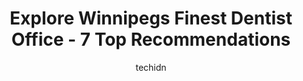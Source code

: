 ---
layout: ampstory
image: https://i0.wp.com/www.auto.or.id/wp-content/uploads/2023/06/tache-dental-centre-0-winnipeg-1686323226.jpeg?resize=640,853
author: techidn
featured: false
description: Winnipeg, Manitoba, Canada is a haven for Dentist Office enthusiasts, boasting an impressive array of 7 top-notch establishments. Whether youre a seasoned connoisseur or simply curious to e
title: Explore Winnipegs Finest Dentist Office - 7 Top Recommendations
cover:
   title: Explore Winnipegs Finest Dentist Office - 7 Top Recommendations
   subtitle: AUTO.OR.ID
   background: https://www.auto.or.id/wp-content/uploads/2023/06/tache-dental-centre-0-winnipeg-1686323226.jpeg

pages: 
 - layout: thirds
   top: <h1>#1 Southwood Dental Centre</h1>
   bottom: "<p>Very disappointed!!! no emergency appointments, my boyfriends filling that they had done fell out and it was one of the teeth closer to the front, they were going to mak</p>"
   background: https://www.auto.or.id/wp-content/uploads/2023/06/tache-dental-centre-1-winnipeg-1686323227.jpeg
   backgroundblur: true
 - layout: thirds
   top: <h1>#2 St. Vital Dental Centre</h1>
   bottom: "<p>167 St Annes Rd, Winnipeg, MB R2M 2Z7, Canada</p>"
   background: https://www.auto.or.id/wp-content/uploads/2023/06/tache-dental-centre-2-winnipeg-1686323228.jpeg
   cta:
      link: https://www.auto.or.id/explore-winnipegs-finest-dentist-office-7-top-recommendations/
      text: Explore Winnipegs Finest Dentist Office - 7 Top Recommendations
 - layout: thirds
   top: <h1>#3 Corydon Dental Centre</h1>
   bottom: "<p>1425 Corydon Ave #201, Winnipeg, MB R3N 2C7, Canada</p>"
   background: https://images.unsplash.com/photo-1615238359019-c8de4242e083?ixlib=rb-4.0.3&ixid=MnwxMjA3fDB8MHxwaG90by1wYWdlfHx8fGVufDB8fHx8&auto=format&fit=crop&w=640&h=853&q=80
   cta:
      link: https://www.auto.or.id/explore-winnipegs-finest-dentist-office-7-top-recommendations/
      text: Explore Winnipegs Finest Dentist Office - 7 Top Recommendations
 - layout: thirds
   top: <h1>#4 Winnipeg Square Dental Centre</h1>
   bottom: "<p>360 Main St #31, Winnipeg, MB R3C 3Z8, Canada</p>"
   background: https://images.unsplash.com/photo-1488610883421-64eb350d7f12?ixlib=rb-4.0.3&ixid=MnwxMjA3fDB8MHxwaG90by1wYWdlfHx8fGVufDB8fHx8&auto=format&fit=crop&w=640&h=853&q=80
   cta:
      link: https://www.auto.or.id/explore-winnipegs-finest-dentist-office-7-top-recommendations/
      text: Explore Winnipegs Finest Dentist Office - 7 Top Recommendations
 - layout: thirds
   top: <h1>#5 Plessis Dental Centre</h1>
   bottom: "<p>1783 Plessis Rd #10, Winnipeg, MB R3W 1N3, Canada</p>"
   background: https://images.unsplash.com/photo-1567808291548-fc3ee04dbcf0?ixlib=rb-4.0.3&ixid=MnwxMjA3fDB8MHxwaG90by1wYWdlfHx8fGVufDB8fHx8&auto=format&fit=crop&w=640&h=853&q=80
   cta:
      link: https://www.auto.or.id/explore-winnipegs-finest-dentist-office-7-top-recommendations/
      text: Explore Winnipegs Finest Dentist Office - 7 Top Recommendations
 - layout: thirds
   top: <h1>#6 Redwood Dental Centre</h1>
   bottom: "<p>284 Salter St, Winnipeg, MB R2W 4K9, Canada</p>"
   background: https://images.unsplash.com/photo-1629935389411-1bb0ae0d1ffe?ixlib=rb-4.0.3&ixid=MnwxMjA3fDB8MHxwaG90by1wYWdlfHx8fGVufDB8fHx8&auto=format&fit=crop&w=640&h=853&q=80
   cta:
      link: https://www.auto.or.id/explore-winnipegs-finest-dentist-office-7-top-recommendations/
      text: Explore Winnipegs Finest Dentist Office - 7 Top Recommendations
 - layout: thirds
   top: <h1>#7 Downtown Winnipeg Dental Centre</h1>
   bottom: "<p>500 Portage Ave Suite 340, Winnipeg, MB R3C 3X1, Canada</p>"
   background: https://images.unsplash.com/photo-1617498115469-2a7ee098a575?ixlib=rb-4.0.3&ixid=MnwxMjA3fDB8MHxwaG90by1wYWdlfHx8fGVufDB8fHx8&auto=format&fit=crop&w=640&h=853&q=80
   cta:
      link: https://www.auto.or.id/explore-winnipegs-finest-dentist-office-7-top-recommendations/
      text: Explore Winnipegs Finest Dentist Office - 7 Top Recommendations
 - layout: thirds
   middle: Continue reading...
   background: https://images.unsplash.com/photo-1639927662977-8794d56a9050?ixlib=rb-4.0.3&ixid=MnwxMjA3fDB8MHxwaG90by1wYWdlfHx8fGVufDB8fHx8&auto=format&fit=crop&w=640&h=853&q=80
   cta:
      link: https://www.auto.or.id/explore-winnipegs-finest-dentist-office-7-top-recommendations/
      text: Explore Winnipegs Finest Dentist Office - 7 Top Recommendations

---